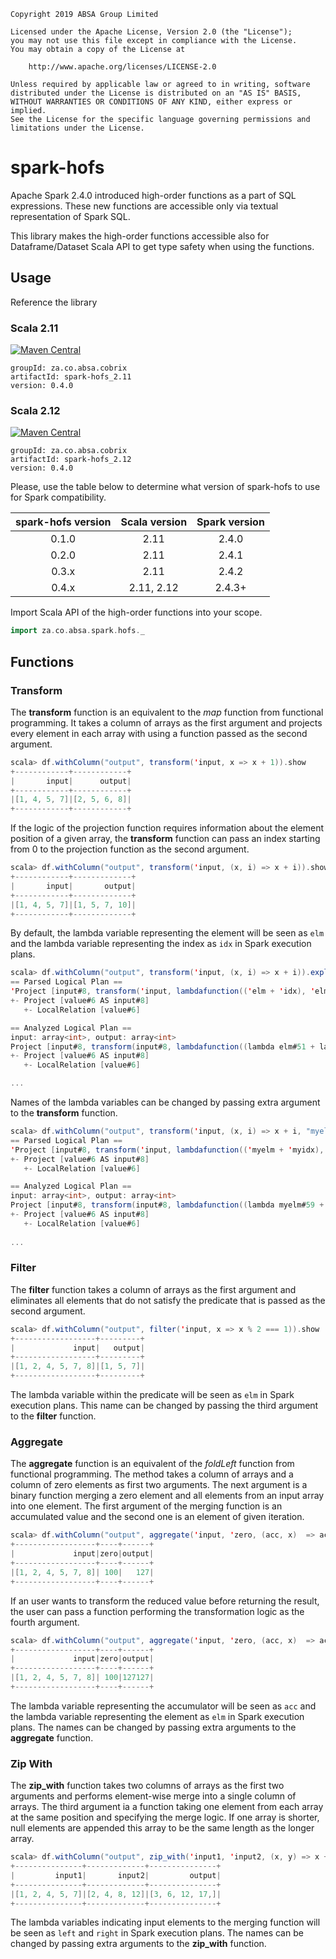     Copyright 2019 ABSA Group Limited
    
    Licensed under the Apache License, Version 2.0 (the "License");
    you may not use this file except in compliance with the License.
    You may obtain a copy of the License at
    
        http://www.apache.org/licenses/LICENSE-2.0
    
    Unless required by applicable law or agreed to in writing, software
    distributed under the License is distributed on an "AS IS" BASIS,
    WITHOUT WARRANTIES OR CONDITIONS OF ANY KIND, either express or implied.
    See the License for the specific language governing permissions and
    limitations under the License.

# spark-hofs
Apache Spark 2.4.0 introduced high-order functions as a part of SQL expressions. These new functions are accessible
only via textual representation of Spark SQL.

This library makes the high-order functions accessible also for Dataframe/Dataset Scala API to get type safety when
using the functions. 

## Usage

Reference the library

### Scala 2.11
[![Maven Central](https://maven-badges.herokuapp.com/maven-central/za.co.absa/spark-hofs_2.11/badge.svg)](https://maven-badges.herokuapp.com/maven-central/za.co.absa/spark-hofs_2.11)

```
groupId: za.co.absa.cobrix
artifactId: spark-hofs_2.11
version: 0.4.0
```

### Scala 2.12
[![Maven Central](https://maven-badges.herokuapp.com/maven-central/za.co.absa/spark-hofs_2.12/badge.svg)](https://maven-badges.herokuapp.com/maven-central/za.co.absa/spark-hofs_2.12)

```
groupId: za.co.absa.cobrix
artifactId: spark-hofs_2.12
version: 0.4.0
```

Please, use the table below to determine what version of spark-hofs to use for Spark compatibility.

| spark-hofs version | Scala version |  Spark version  |
|:------------------:|:-------------:|:---------------:|
|       0.1.0        |     2.11      |     2.4.0       |
|       0.2.0        |     2.11      |     2.4.1       |
|       0.3.x        |     2.11      |     2.4.2       |
|       0.4.x        |  2.11, 2.12   |     2.4.3+      |

Import Scala API of the high-order functions into your scope.
```scala
import za.co.absa.spark.hofs._
```

## Functions

### Transform
The **transform** function is an equivalent to the *map* function from functional programming. It takes a column of
arrays as the first argument and projects every element in each array with using a function passed as the second argument.
```scala
scala> df.withColumn("output", transform('input, x => x + 1)).show
+------------+------------+
|       input|      output|
+------------+------------+
|[1, 4, 5, 7]|[2, 5, 6, 8]|
+------------+------------+
```
If the logic of the projection function requires information about the element position of a given array,
the **transform** function can pass an index starting from 0 to the projection function as the second argument.
```scala
scala> df.withColumn("output", transform('input, (x, i) => x + i)).show
+------------+-------------+
|       input|       output|
+------------+-------------+
|[1, 4, 5, 7]|[1, 5, 7, 10]|
+------------+-------------+
```
By default, the lambda variable representing the element will be seen as `elm` and the lambda variable representing
the index as `idx` in Spark execution plans.
```scala
scala> df.withColumn("output", transform('input, (x, i) => x + i)).explain(true)
== Parsed Logical Plan ==
'Project [input#8, transform('input, lambdafunction(('elm + 'idx), 'elm, 'idx, false)) AS output#45]
+- Project [value#6 AS input#8]
   +- LocalRelation [value#6]

== Analyzed Logical Plan ==
input: array<int>, output: array<int>
Project [input#8, transform(input#8, lambdafunction((lambda elm#51 + lambda idx#52), lambda elm#51, lambda idx#52, false)) AS output#45]
+- Project [value#6 AS input#8]
   +- LocalRelation [value#6]

...
```
Names of the lambda variables can be changed by passing extra argument to the **transform** function.
```scala
scala> df.withColumn("output", transform('input, (x, i) => x + i, "myelm", "myidx")).explain(true)
== Parsed Logical Plan ==
'Project [input#8, transform('input, lambdafunction(('myelm + 'myidx), 'myelm, 'myidx, false)) AS output#53]
+- Project [value#6 AS input#8]
   +- LocalRelation [value#6]

== Analyzed Logical Plan ==
input: array<int>, output: array<int>
Project [input#8, transform(input#8, lambdafunction((lambda myelm#59 + lambda myidx#60), lambda myelm#59, lambda myidx#60, false)) AS output#53]
+- Project [value#6 AS input#8]
   +- LocalRelation [value#6]
   
...   
```

### Filter
The **filter** function takes a column of arrays as the first argument and eliminates all elements that do not satisfy 
the predicate that is passed as the second argument.
```scala
scala> df.withColumn("output", filter('input, x => x % 2 === 1)).show
+------------------+---------+
|             input|   output|
+------------------+---------+
|[1, 2, 4, 5, 7, 8]|[1, 5, 7]|
+------------------+---------+
```
The lambda variable within the predicate will be seen as `elm` in Spark execution plans. This name can be changed by
passing the third argument to the **filter** function. 

### Aggregate
The **aggregate** function is an equivalent of the *foldLeft* function from functional programming. The method takes
a column of arrays and a column of zero elements as first two arguments. The next argument is a binary function merging
a zero element and all elements from an input array into one element. The first argument of the merging function is
an accumulated value and the second one is an element of given iteration.
```scala
scala> df.withColumn("output", aggregate('input, 'zero, (acc, x)  => acc + x)).show
+------------------+----+------+
|             input|zero|output|
+------------------+----+------+
|[1, 2, 4, 5, 7, 8]| 100|   127|
+------------------+----+------+
```
If an user wants to transform the reduced value before returning the result, the user can pass a function performing
the transformation logic as the fourth argument.
```scala
scala> df.withColumn("output", aggregate('input, 'zero, (acc, x)  => acc + x, y => concat(y, y))).show
+------------------+----+------+
|             input|zero|output|
+------------------+----+------+
|[1, 2, 4, 5, 7, 8]| 100|127127|
+------------------+----+------+
```

The lambda variable representing the accumulator will be seen as `acc` and the lambda variable representing the element 
as `elm` in Spark execution plans. The names can be changed by passing extra arguments to the **aggregate** function.

### Zip With
The **zip_with** function takes two columns of arrays as the first two arguments and performs element-wise merge into
a single column of arrays. The third argument ia a function taking one element from each array at the same
position and specifying the merge logic. If one array is shorter, null elements are appended this array to be the same 
length as the longer array.
```scala
scala> df.withColumn("output", zip_with('input1, 'input2, (x, y) => x + y)).show
+---------------+-------------+---------------+
|         input1|       input2|         output|
+---------------+-------------+---------------+
|[1, 2, 4, 5, 7]|[2, 4, 8, 12]|[3, 6, 12, 17,]|
+---------------+-------------+---------------+
```
The lambda variables indicating input elements to the merging function will be seen as `left` and `right` in
Spark execution plans. The names can be changed by passing extra arguments to the **zip_with** function.